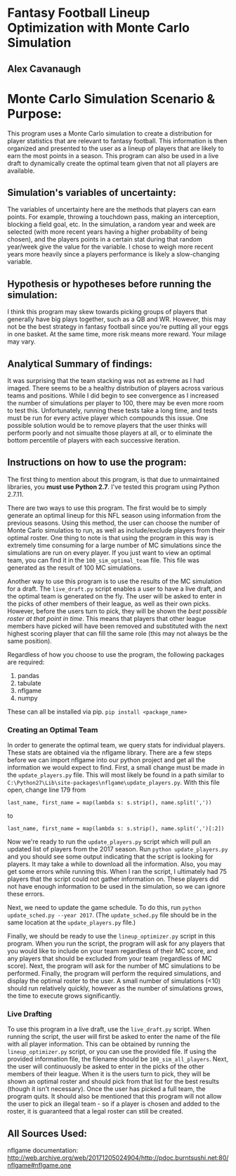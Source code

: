 # Fantasy Football Lineup Optimization with Monte Carlo Simulation

## Alex Cavanaugh

# Monte Carlo Simulation Scenario & Purpose:
This program uses a Monte Carlo simulation to create a distribution for player statistics that are relevant to fantasy
football. This information is then organized and presented to the user as a lineup of players that are likely to earn
the most points in a season. This program can also be used in a live draft to dynamically create the optimal team given that not all players are available. 

## Simulation's variables of uncertainty:
The variables of uncertainty here are the methods that players can earn points. For example, throwing a touchdown pass,
making an interception, blocking a field goal, etc. In the simulation, a random year and week are selected (with more
recent years having a higher probability of being chosen), and the players points in a certain stat during that random
year/week give the value for the variable. I chose to weigh more recent years more heavily since a players performance
is likely a slow-changing variable. 

## Hypothesis or hypotheses before running the simulation:
I think this program may skew towards picking groups of players that generally have big plays together, such as a QB and
WR. However, this may not be the best strategy in fantasy football since you're putting all your eggs in one basket. At the same time, more risk means more reward. Your milage may vary. 

## Analytical Summary of findings:
It was surprising that the team stacking was not as extreme as I had imaged. There seems to be a healthy distribution of players across various teams and positions. While I did begin to see convergence as I increased the number of simulations per player to 100, there may be even more room to test this. Unfortunately, running these tests take a long time, and tests must be run for every active player which compounds this issue. One possible solution would be to remove players that the user thinks will perform poorly and not simualte those players at all, or to eliminate the bottom percentile of players with each successive iteration.

## Instructions on how to use the program:
The first thing to mention about this program, is that due to unmaintained libraries, you **must use Python 2.7**. I've tested this program using Python 2.7.11. 

There are two ways to use this program. The first would be to simply generate an optimal lineup for this NFL season using information from the previous seasons. Using this method, the user can choose the number of Monte Carlo simulatios to run, as well as include/exclude players from their optimal roster. One thing to note is that using the program in this way is extremely time consuming for a large number of MC simulations since the simulations are run on every player. If you just want to view an optimal team, you can find it in the `100_sim_optimal_team` file. This file was generated as the result of 100 MC simulations. 

Another way to use this program is to use the results of the MC simulation for a draft. The `live_draft.py` script enables a user to have a live draft, and the optimal team is generated on the fly. The user will be asked to enter in the picks of other members of their league, as well as their own picks. However, before the users turn to pick, they will be shown the *best possible roster at that point in time*. This means that players that other league members have picked will have been removed and substituted with the next highest scoring player that can fill the same role (this may not always be the same position). 

Regardless of how you choose to use the program, the following packages are required: 
1. pandas 
2. tabulate
3. nflgame
4. numpy

These can all be installed via pip. `pip install <package_name>`

### Creating an Optimal Team
In order to generate the optimal team, we query stats for individual players. These stats are obtained via the nflgame library. There are a few steps before we can import nflgame into our python project and get all the information we would expect to find. First, a small change must be made in the `update_players.py` file. This will most likely be found in a path similar to `C:\Python27\Lib\site-packages\nflgame\update_players.py`. With this file open, change line 179 from

`last_name, first_name = map(lambda s: s.strip(), name.split(','))`

to

`last_name, first_name = map(lambda s: s.strip(), name.split(',')[:2])`

Now we're ready to run the `update_players.py` script which will pull an updated list of players from the 2017 season. Run `python update_players.py` and you should see some output indicating that the script is looking for players. It may take a while to download all the information. Also, you may get some errors while running this. When I ran the script, I ultimately had 75 players that the script could not gather information on. These players did not have enough information to be used in the simulation, so we can ignore these errors.


Next, we need to update the game schedule. To do this, run `python update_sched.py --year 2017`. (The `update_sched.py` file should be in the same location at the `update_players.py` file.)

Finally, we should be ready to use the `lineup_optimizer.py` script in this program. When you run the script, the program will ask for any players that you would like to include on your team regardless of their MC score, and any players that should be excluded from your team (regardless of MC score). Next, the program will ask for the number of MC simulations to be performed. Finally, the program will perform the required simulations, and display the optimal roster to the user. A small number of simulations (<10) should run relatively quickly, however as the number of simulations grows, the time to execute grows significantly. 

### Live Drafting
To use this program in a live draft, use the `live_draft.py` script. When running the script, the user will first be asked to enter the name of the file with all player information. This can be obtained by running the `lineup_optimizer.py` script, or you can use the provided file. If using the provided information file, the filename should be `100_sim_all_players`. Next, the user will continuously be asked to enter in the picks of the other members of their league. When it is the users turn to pick, they will be shown an optimal roster and should pick from that list for the best results (though it isn't necessary). Once the user has picked a full team, the program quits. It should also be mentioned that this program will not allow the user to pick an illegal team - so if a player is chosen and added to the roster, it is guaranteed that a legal roster can still be created. 

## All Sources Used:
nflgame documentation: http://web.archive.org/web/20171205024904/http://pdoc.burntsushi.net:80/nflgame#nflgame.one
